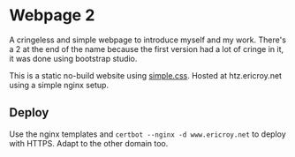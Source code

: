 # Webpage 2

A cringeless and simple webpage to introduce myself and my work. There's a 2
at the end of the name because the first version had a lot of cringe in it,
it was done using bootstrap studio.

This is a static no-build website using [simple.css](https://simplecss.org/).
Hosted at htz.ericroy.net using a simple nginx setup.

## Deploy

Use the nginx templates and `certbot --nginx -d www.ericroy.net` to
deploy with HTTPS. Adapt to the other domain too.
